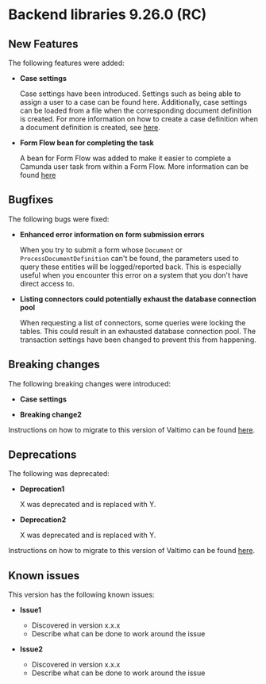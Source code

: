 # Backend libraries 9.26.0 (RC)

## New Features

The following features were added:

* **Case settings**

  Case settings have been introduced. Settings such as being able to assign a user to a case can be found here.
  Additionally, case settings can be loaded from a file when the corresponding document definition is created. For more
  information on how to create a case definition when a document definition is created, see [here](/using-valtimo/case/creating-case-settings.md).

* **Form Flow bean for completing the task**

  A bean for Form Flow was added to make it easier to complete a Camunda user task from within a Form Flow. More
  information can be found [here](/using-valtimo/form-flow/form-flow-expressions.md)

## Bugfixes

The following bugs were fixed:

* **Enhanced error information on form submission errors**

  When you try to submit a form whose `Document` or `ProcessDocumentDefinition` can't be found, the parameters used to query these entities will be logged/reported back. This is especially useful when you encounter this error on a system that you don't have direct access to.

* **Listing connectors could potentially exhaust the database connection pool**
  
  When requesting a list of connectors, some queries were locking the tables. This could result in an exhausted database connection pool. The transaction settings have been changed to prevent this from happening.

## Breaking changes

The following breaking changes were introduced:

* **Case settings**

* **Breaking change2**

Instructions on how to migrate to this version of Valtimo can be found [here](migration.md).

## Deprecations

The following was deprecated:

* **Deprecation1**

  X was deprecated and is replaced with Y.

* **Deprecation2**

  X was deprecated and is replaced with Y.

Instructions on how to migrate to this version of Valtimo can be found [here](migration.md).

## Known issues

This version has the following known issues:

* **Issue1**
  * Discovered in version x.x.x
  * Describe what can be done to work around the issue

* **Issue2**
  * Discovered in version x.x.x
  * Describe what can be done to work around the issue
